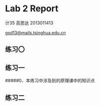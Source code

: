 # Lab 2 Report
计35 高思达 2013011413

gsd13@mails.tsinghua.edu.cn

## 练习〇


## 练习一
#####0、本练习中涉及到的原理课中的知识点


## 练习二

